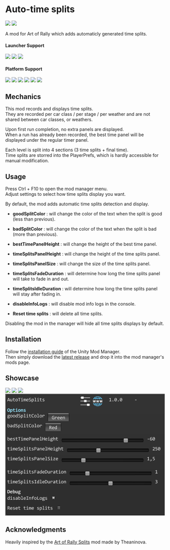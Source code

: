 ﻿# Auto-time splits

[![](https://img.shields.io/github/v/release/MMike17/ArtOfRally_AutoTimeSplits?label=Download)](https://github.com/MMike17/ArtOfRally_AutoTimeSplits/releases/latest)
![](https://img.shields.io/badge/Game%20Version-v1.5.5-blue)

A mod for Art of Rally which adds automaticly generated time splits.

#### Launcher Support

![](https://img.shields.io/badge/Steam-Supprted-green)
![](https://img.shields.io/badge/Epic-Untested-yellow)
![](https://img.shields.io/badge/GOG-Untested-yellow)

#### Platform Support

![](https://img.shields.io/badge/Windows-Supprted-green)
![](https://img.shields.io/badge/Linux-Untested-yellow)
![](https://img.shields.io/badge/OS%2FX-Untested-yellow)
![](https://img.shields.io/badge/PlayStation-Untested-yellow)
![](https://img.shields.io/badge/XBox-Untested-yellow)
![](https://img.shields.io/badge/Switch-Untested-yellow)

## Mechanics

This mod records and displays time splits.\
They are recorded per car class / per stage / per weather and are not shared between car classes, or weathers.

Upon first run completion, no extra panels are displayed.\
When a run has already been recorded, the best time panel will be displayed under the regular timer panel.

Each level is split into 4 sections (3 time splits + final time).\
Time splits are storred into the PlayerPrefs, which is hardly accessible for manual modification.

## Usage

Press Ctrl + F10 to open the mod manager menu.\
Adjust settings to select how time splits display you want.

By default, the mod adds automatic time splits detection and display.

- **goodSplitColor** : will change the color of the text when the split is good (less than previous).
- **badSplitColor** : will change the color of the text when the split is bad (more than previous).

- **bestTimePanelHeight** : will change the height of the best time panel.
- **timeSplitsPanelHeight** : will change the height of the time splits panel.
- **timeSplitsPanelSize** : will change the size of the time splits panel.

- **timeSplitsFadeDuration** : will determine how long the time splits panel will take to fade in and out.
- **timeSplitsIdleDuration** : will determine how long the time splits panel will stay after fading in.

- **disableInfoLogs** : will disable mod info logs in the console.
- **Reset time splits** : will delete all time splits.

Disabling the mod in the manager will hide all time splits displays by default.

## Installation

Follow the [installation guide](https://www.nexusmods.com/site/mods/21/) of
the Unity Mod Manager.\
Then simply download the [latest release](https://github.com/MMike17/ArtOfRally_AutoTimeSplits/releases/latest)
and drop it into the mod manager's mods page.

## Showcase

![](Screenshots/Idle.png)
![](Screenshots/TimeSplit+.png)
![](Screenshots/TimeSplit-.png)
![](Screenshots/Settings.png)

## Acknowledgments

Heavily inspired by the [Art of Rally Splits](https://github.com/Theaninova/ArtOfRallySplits) mod made by Theaninova.
